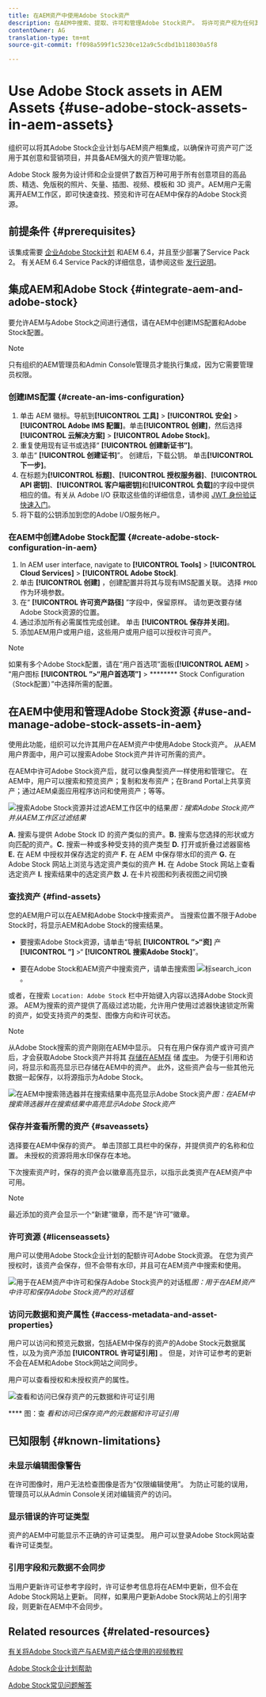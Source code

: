 ```yaml
---
title: 在AEM资产中使用Adobe Stock资产
description: 在AEM中搜索、提取、许可和管理Adobe Stock资产。 将许可资产视为任何其他AEM资产。
contentOwner: AG
translation-type: tm+mt
source-git-commit: ff098a599f1c5230ce12a9c5cdbd1b118030a5f8

---
```



# Use Adobe Stock assets in AEM Assets {#use-adobe-stock-assets-in-aem-assets}

组织可以将其Adobe Stock企业计划与AEM资产相集成，以确保许可资产可广泛用于其创意和营销项目，并具备AEM强大的资产管理功能。

Adobe Stock 服务为设计师和企业提供了数百万种可用于所有创意项目的高品质、精选、免版税的照片、矢量、插图、视频、模板和 3D 资产。AEM用户无需离开AEM工作区，即可快速查找、预览和许可在AEM中保存的Adobe Stock资源。

## 前提条件 {#prerequisites}

该集成需要 [企业Adobe Stock计划](https://stockenterprise.adobe.com/) 和AEM 6.4，并且至少部署了Service Pack 2。 有关AEM 6.4 Service Pack的详细信息，请参阅这些 [发行说明](/help/release-notes/sp-release-notes.md)。

## 集成AEM和Adobe Stock {#integrate-aem-and-adobe-stock}

要允许AEM与Adobe Stock之间进行通信，请在AEM中创建IMS配置和Adobe Stock配置。

>[!NOTE]
>
>只有组织的AEM管理员和Admin Console管理员才能执行集成，因为它需要管理员权限。

### 创建IMS配置 {#create-an-ims-configuration}

1. 单击 AEM 徽标。导航到&#x200B;**[!UICONTROL 工具]** > **[!UICONTROL 安全]** > **[!UICONTROL Adobe IMS 配置]**。单击&#x200B;**[!UICONTROL 创建]**，然后选择&#x200B;**[!UICONTROL 云解决方案]** > **[!UICONTROL Adobe Stock]**。
1. 重复使用现有证书或选择“ **[!UICONTROL 创建新证书”]**。
1. 单击“ **[!UICONTROL 创建证书]**”。 创建后，下载公钥。 单击&#x200B;**[!UICONTROL 下一步]**。
1. 在标题为&#x200B;**[!UICONTROL 标题]**、**[!UICONTROL 授权服务器]**、**[!UICONTROL API 密钥]**、**[!UICONTROL 客户端密钥]**&#x200B;和&#x200B;**[!UICONTROL 负载]**&#x200B;的字段中提供相应的值。有关从 Adobe I/O 获取这些值的详细信息，请参阅 [JWT 身份验证快速入门](https://www.adobe.io/authentication/auth-methods.html#!AdobeDocs/adobeio-auth/master/JWT/JWT.md)。
1. 将下载的公钥添加到您的Adobe I/O服务帐户。

### 在AEM中创建Adobe Stock配置 {#create-adobe-stock-configuration-in-aem}

1. In AEM user interface, navigate to **[!UICONTROL Tools]** > **[!UICONTROL Cloud Services]** > **[!UICONTROL Adobe Stock]**.
1. 单击 **[!UICONTROL 创建]** ，创建配置并将其与现有IMS配置关联。 选择 `PROD` 作为环境参数。
1. 在“ **[!UICONTROL 许可资产路径]** ”字段中，保留原样。 请勿更改要存储Adobe Stock资源的位置。
1. 通过添加所有必需属性完成创建。 单击 **[!UICONTROL 保存并关闭]**。
1. 添加AEM用户或用户组，这些用户或用户组可以授权许可资产。

>[!NOTE]
>
>如果有多个Adobe Stock配置，请在“用户首选项”面板(**[!UICONTROL AEM]** > “用户图标 **[!UICONTROL ”>“用户首选项”]** > ******** Stock Configuration（Stock配置）”中选择所需的配置。

## 在AEM中使用和管理Adobe Stock资源 {#use-and-manage-adobe-stock-assets-in-aem}

使用此功能，组织可以允许其用户在AEM资产中使用Adobe Stock资产。 从AEM用户界面中，用户可以搜索Adobe Stock资产并许可所需的资产。

在AEM中许可Adobe Stock资产后，就可以像典型资产一样使用和管理它。 在AEM中，用户可以搜索和预览资产；复制和发布资产；在Brand Portal上共享资产；通过AEM桌面应用程序访问和使用资产；等等。

![搜索Adobe Stock资源并过滤AEM工作区中的结果](assets/adobe-stock-search-results-workspace.png)*图：搜索Adobe Stock资产并从AEM工作区过滤结果*

**A.** 搜索与提供 Adobe Stock ID 的资产类似的资产。**B.** 搜索与您选择的形状或方向匹配的资产。**C.** 搜索一种或多种受支持的资产类型 **D.** 打开或折叠过滤器窗格 **E.** 在 AEM 中授权并保存选定的资产 **F.** 在 AEM 中保存带水印的资产 **G.** 在 Adobe Stock 网站上浏览与选定资产类似的资产 **H.** 在 Adobe Stock 网站上查看选定资产 **I.** 搜索结果中的选定资产数 **J.** 在卡片视图和列表视图之间切换

### 查找资产 {#find-assets}

您的AEM用户可以在AEM和Adobe Stock中搜索资产。 当搜索位置不限于Adobe Stock时，将显示AEM和Adobe Stock的搜索结果。

* 要搜索Adobe Stock资源，请单击“导航 **[!UICONTROL ”>“资]** 产 **[!UICONTROL ”]** >“ **[!UICONTROL 搜索Adobe Stock]**”。

* 要在Adobe Stock和AEM资产中搜索资产，请单击搜索图 ![标search_icon](assets/search_icon.png)。

或者，在搜索 `Location: Adobe Stock` 栏中开始键入内容以选择Adobe Stock资源。  AEM为搜索的资产提供了高级过滤功能，允许用户使用过滤器快速锁定所需的资产，如受支持资产的类型、图像方向和许可状态。

>[!NOTE]
>
>从Adobe Stock搜索的资产刚刚在AEM中显示。 只有在用户保存资产或许可资产后，才会获取Adobe Stock资产并将其 [存储在AEM存](aem-assets-adobe-stock.md#saveassets) 储 [库中](aem-assets-adobe-stock.md#licenseassets)。 为便于引用和访问，将显示和高亮显示已存储在AEM中的资产。 此外，这些资产会与一些其他元数据一起保存，以将源指示为Adobe Stock。

![在AEM中搜索筛选器并在搜索结果中高亮显示Adobe Stock资产](assets/aem-search-filters2.jpg)*图：在AEM中搜索筛选器并在搜索结果中高亮显示Adobe Stock资产*

### 保存并查看所需的资产 {#saveassets}

选择要在AEM中保存的资产。 单击顶部工具栏中的保存，并提供资产的名称和位置。 未授权的资源将用水印保存在本地。

下次搜索资产时，保存的资产会以徽章高亮显示，以指示此类资产在AEM资产中可用。

>[!NOTE]
>
>最近添加的资产会显示一个“新建”徽章，而不是“许可”徽章。

### 许可资源 {#licenseassets}

用户可以使用Adobe Stock企业计划的配额许可Adobe Stock资源。 在您为资产授权时，该资产会保存，但不会带有水印，并且可在AEM资产中搜索和使用。

![用于在AEM资产中许可和保存Adobe Stock资产的对话框](assets/aem-stock_licenseandsave.jpg)*图：用于在AEM资产中许可和保存Adobe Stock资产的对话框*

### 访问元数据和资产属性 {#access-metadata-and-asset-properties}

用户可以访问和预览元数据，包括AEM中保存的资产的Adobe Stock元数据属性，以及为资产添加 **[!UICONTROL 许可证引用]** 。 但是，对许可证参考的更新不会在AEM和Adobe Stock网站之间同步。

用户可以查看授权和未授权资产的属性。

![查看和访问已保存资产的元数据和许可证引用](assets/metadata_properties.jpg)

**** 图：查 *看和访问已保存资产的元数据和许可证引用*

## 已知限制 {#known-limitations}

<!--These next 3 sections used to be accordions until converted to straight Markdown. When accordions are enabled, revert-->

### 未显示编辑图像警告

在许可图像时，用户无法检查图像是否为“仅限编辑使用”。 为防止可能的误用，管理员可以从Admin Console关闭对编辑资产的访问。

### 显示错误的许可证类型

资产的AEM中可能显示不正确的许可证类型。 用户可以登录Adobe Stock网站查看许可证类型。

### 引用字段和元数据不会同步

当用户更新许可证参考字段时，许可证参考信息将在AEM中更新，但不会在Adobe Stock网站上更新。 同样，如果用户更新Adobe Stock网站上的引用字段，则更新在AEM中不会同步。

## Related resources {#related-resources}

[有关将Adobe Stock资产与AEM资产结合使用的视频教程](https://helpx.adobe.com/experience-manager/kt/assets/using/stock-assets-feature-video-use.html)

[Adobe Stock企业计划帮助](https://helpx.adobe.com/enterprise/using/adobe-stock-enterprise.html)

[Adobe Stock常见问题解答](https://helpx.adobe.com/stock/faq.html)
